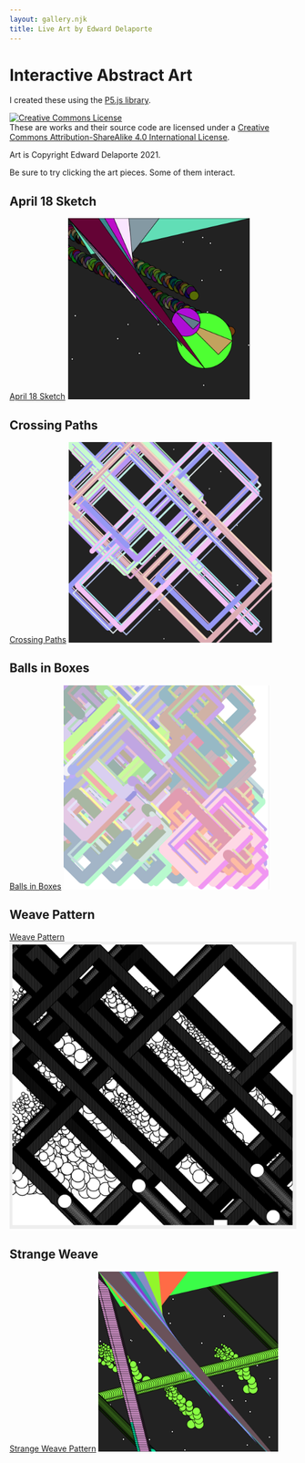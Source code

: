 ```yaml
---
layout: gallery.njk
title: Live Art by Edward Delaporte
---
```


# Interactive Abstract Art

I created these using the [P5.js library][1].

[1]: https://p5js.org/reference/

<a rel="license" href="http://creativecommons.org/licenses/by-sa/4.0/"><img alt="Creative Commons License" style="border-width:0" src="https://i.creativecommons.org/l/by-sa/4.0/88x31.png" /></a><br />These are works and their source code are licensed under a <a rel="license" href="http://creativecommons.org/licenses/by-sa/4.0/">Creative Commons Attribution-ShareAlike 4.0 International License</a>.

Art is Copyright Edward Delaporte 2021.

Be sure to try clicking the art pieces. Some of them interact.

## April 18 Sketch

[April 18 Sketch](sketch1.html)
<a href="sketch1.html">
![April 18 Sketch Preview](/img/art/sketch1.PNG)
</a>


## Crossing Paths

[Crossing Paths](/art/live/cross)
<a href="/art/live/cross">
![Crossing Paths](/img/art/crossing.PNG)
</a>

## Balls in Boxes

[Balls in Boxes](boxes.html)
<a href="boxes.html">
![Balls in Boxes](/img/art/boxes.PNG)
</a>

## Weave Pattern

[Weave Pattern](weave.html)
<a href="weave.html">
![Weave Art Screenshot](/img/art/weave2.PNG)
</a>

## Strange Weave

[Strange Weave Pattern](weave_strange.html)
<a href="weave_strange.html">
![Strange Weave Screenshot](/img/art/weave_strange2.PNG)
</a>
